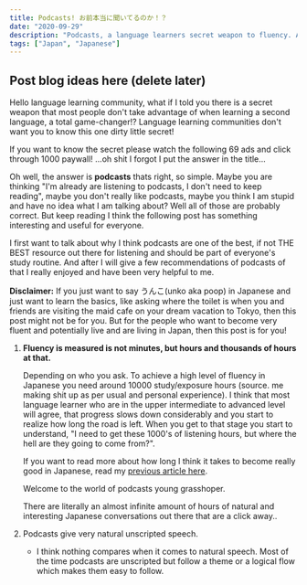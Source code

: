 ```yaml
---
title: Podcasts! お前本当に聞いてるのか！？
date: "2020-09-29"
description: "Podcasts, a language learners secret weapon to fluency. Are you taking advantage?"
tags: ["Japan", "Japanese"]
---
```



Post blog ideas here (delete later)
- 

Hello language learning community, what if I told you there is a secret weapon that most people don't take advantage of when learning a second language, a total game-changer!?
Language learning communities don't want you to know this one dirty little secret!

If you want to know the secret please watch the following 69 ads and click through 1000 paywall! ...oh shit I forgot I put the answer in the title...

Oh well, the answer is **podcasts** thats right, so simple. Maybe you are thinking "I'm already are listening to podcasts, I don't need to keep reading", maybe you don't really like podcasts, maybe you think I am stupid and have no idea what I am talking about? Well all of those are probably correct. But keep reading I think the following post has something interesting and useful for everyone.

I first want to talk about why I think podcasts are one of the best, if not THE BEST resource out there for listening and should be part of everyone's study routine. And after I will give a few recommendations of podcasts of that I really enjoyed and have been very helpful to me.

**Disclaimer:** If you just want to say うんこ(unko aka poop) in Japanese and just want to learn the basics, like asking where the toilet is when you and friends are visiting the maid cafe on your dream vacation to Tokyo, then this post might not be for you. But for the people who want to become very fluent and potentially live and are living in Japan, then this post is for you!

1. **Fluency is measured is not minutes, but hours and thousands of hours at that.**

   Depending on who you ask. To achieve a high level of fluency in Japanese you need around 10000 study/exposure hours (source. me making shit up as per usual and personal experience). I think that most language learner who are in the upper intermediate to advanced level will agree, that progress slows down considerably and you start to realize how long the road is left. When you get to that stage you start to understand, "I need to get these 1000's of listening hours, but where the hell are they going to come from?".

   If you want to read more about how long I think it takes to become really good in Japanese, read my [previous article here](/2-years-to-learn-japanese/).

   Welcome to the world of podcasts young grasshoper.

   There are literally an almost infinite amount of hours of natural and interesting Japanese conversations out there that are a click away..

2. Podcasts give very natural unscripted speech.
   - I think nothing compares when it comes to natural speech. Most of the time podcasts are unscripted but follow a theme or a logical flow which makes them easy to follow.
